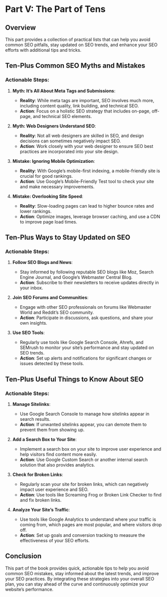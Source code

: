 # Part V: The Part of Tens

## Overview

This part provides a collection of practical lists that can help you avoid common SEO pitfalls, stay updated on SEO trends, and enhance your SEO efforts with additional tips and tricks.

## Ten-Plus Common SEO Myths and Mistakes

### Actionable Steps:

1. **Myth: It’s All About Meta Tags and Submissions**:
   - **Reality**: While meta tags are important, SEO involves much more, including content quality, link building, and technical SEO.
   - **Action**: Focus on a holistic SEO strategy that includes on-page, off-page, and technical SEO elements.

2. **Myth: Web Designers Understand SEO**:
   - **Reality**: Not all web designers are skilled in SEO, and design decisions can sometimes negatively impact SEO.
   - **Action**: Work closely with your web designer to ensure SEO best practices are incorporated into your site design.

3. **Mistake: Ignoring Mobile Optimization**:
   - **Reality**: With Google’s mobile-first indexing, a mobile-friendly site is crucial for good rankings.
   - **Action**: Use Google’s Mobile-Friendly Test tool to check your site and make necessary improvements.

4. **Mistake: Overlooking Site Speed**:
   - **Reality**: Slow-loading pages can lead to higher bounce rates and lower rankings.
   - **Action**: Optimize images, leverage browser caching, and use a CDN to improve page load times.

## Ten-Plus Ways to Stay Updated on SEO

### Actionable Steps:

1. **Follow SEO Blogs and News**:
   - Stay informed by following reputable SEO blogs like Moz, Search Engine Journal, and Google’s Webmaster Central Blog.
   - **Action**: Subscribe to their newsletters to receive updates directly in your inbox.

2. **Join SEO Forums and Communities**:
   - Engage with other SEO professionals on forums like Webmaster World and Reddit’s SEO community.
   - **Action**: Participate in discussions, ask questions, and share your own insights.

3. **Use SEO Tools**:
   - Regularly use tools like Google Search Console, Ahrefs, and SEMrush to monitor your site’s performance and stay updated on SEO trends.
   - **Action**: Set up alerts and notifications for significant changes or issues detected by these tools.

## Ten-Plus Useful Things to Know About SEO

### Actionable Steps:

1. **Manage Sitelinks**:
   - Use Google Search Console to manage how sitelinks appear in search results.
   - **Action**: If unwanted sitelinks appear, you can demote them to prevent them from showing up.

2. **Add a Search Box to Your Site**:
   - Implement a search box on your site to improve user experience and help visitors find content more easily.
   - **Action**: Use Google Custom Search or another internal search solution that also provides analytics.

3. **Check for Broken Links**:
   - Regularly scan your site for broken links, which can negatively impact user experience and SEO.
   - **Action**: Use tools like Screaming Frog or Broken Link Checker to find and fix broken links.

4. **Analyze Your Site’s Traffic**:
   - Use tools like Google Analytics to understand where your traffic is coming from, which pages are most popular, and where visitors drop off.
   - **Action**: Set up goals and conversion tracking to measure the effectiveness of your SEO efforts.

## Conclusion

This part of the book provides quick, actionable tips to help you avoid common SEO mistakes, stay informed about the latest trends, and improve your SEO practices. By integrating these strategies into your overall SEO plan, you can stay ahead of the curve and continuously optimize your website’s performance.
